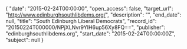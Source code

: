 {
  "date": "2015-02-24T00:00:00", 
  "open_access": false, 
  "target_url": "http://www.edinburghsouthlibdems.org/", 
  "description": "", 
  "end_date": null, 
  "title": "South Edinburgh Liberal Democrats", 
  "record_id": "20150224T000000/NPjXLNvr9YIH6up56Xy8FQ==", 
  "publisher": "edinburghsouthlibdems.org", 
  "start_date": "2015-02-24T00:00:00Z", 
  "subject": null
}

